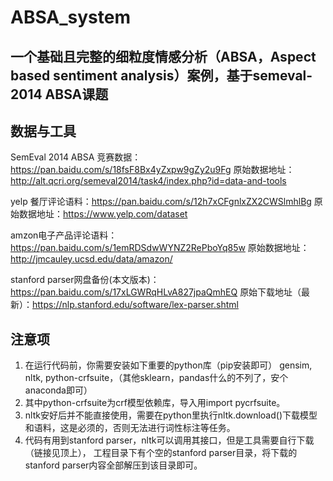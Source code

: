 # ABSA_system
一个基础且完整的细粒度情感分析（ABSA，Aspect based sentiment analysis）案例，基于semeval-2014 ABSA课题
--------------------------------------

数据与工具
----------------------
SemEval 2014 ABSA 竞赛数据：https://pan.baidu.com/s/18fsF8Bx4yZxpw9gZy2u9Fg
原始数据地址：http://alt.qcri.org/semeval2014/task4/index.php?id=data-and-tools

yelp 餐厅评论语料：https://pan.baidu.com/s/12h7xCFgnlxZX2CWSlmhlBg
原始数据地址：https://www.yelp.com/dataset

amzon电子产品评论语料：https://pan.baidu.com/s/1emRDSdwWYNZ2RePboYq85w
原始数据地址： http://jmcauley.ucsd.edu/data/amazon/

stanford parser网盘备份(本文版本)：https://pan.baidu.com/s/17xLGWRqHLvA827jpaQmhEQ
原始下载地址（最新）：https://nlp.stanford.edu/software/lex-parser.shtml

注意项
---------------------
1. 在运行代码前，你需要安装如下重要的python库（pip安装即可）
gensim, nltk, python-crfsuite，（其他sklearn，pandas什么的不列了，安个anaconda即可）
2. 其中python-crfsuite为crf模型依赖库，导入用import pycrfsuite。
3. nltk安好后并不能直接使用，需要在python里执行nltk.download()下载模型和语料，这是必须的，否则无法进行词性标注等任务。
4. 代码有用到stanford parser，nltk可以调用其接口，但是工具需要自行下载（链接见顶上），
工程目录下有个空的stanford parser目录，将下载的stanford parser内容全部解压到该目录即可。
